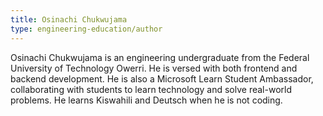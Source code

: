 ```yaml
---
title: Osinachi Chukwujama
type: engineering-education/author
---
```

Osinachi Chukwujama is an engineering undergraduate from the Federal University of Technology Owerri. He is versed with both frontend and backend development. He is also a Microsoft Learn Student Ambassador, collaborating with students to learn technology and solve real-world problems. He learns Kiswahili and Deutsch when he is not coding.